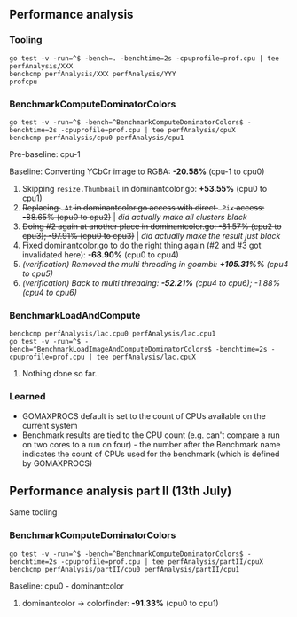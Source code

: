 ## Performance analysis

### Tooling
    go test -v -run=^$ -bench=. -benchtime=2s -cpuprofile=prof.cpu | tee perfAnalysis/XXX
    benchcmp perfAnalysis/XXX perfAnalysis/YYY
    profcpu

### BenchmarkComputeDominatorColors
    go test -v -run=^$ -bench=^BenchmarkComputeDominatorColors$ -benchtime=2s -cpuprofile=prof.cpu | tee perfAnalysis/cpuX
    benchcmp perfAnalysis/cpu0 perfAnalysis/cpu1

Pre-baseline: cpu-1

Baseline: Converting YCbCr image to RGBA: **-20.58%** (cpu-1 to cpu0)

1. Skipping ````resize.Thumbnail```` in dominantcolor.go: **+53.55%** (cpu0 to cpu1)
2. ~~Replacing ````.At```` in dominantcolor.go access with direct ````.Pix```` access: -88.65% (cpu0 to cpu2)~~     | *did actually make all clusters black*
3. ~~Doing #2 again at another place in dominantcolor.go: -81.57% (cpu2 to cpu3); -97.91% (cpu0 to cpu3)~~          | *did actually make the result just black*
4. Fixed dominantcolor.go to do the right thing again (#2 and #3 got invalidated here): **-68.90%** (cpu0 to cpu4)
5. _(verification) Removed the multi threading in goambi: **+105.31%%** (cpu4 to cpu5)_
6. _(verification) Back to multi threading: **-52.21%** (cpu4 to cpu6); -1.88% (cpu4 to cpu6)_

### BenchmarkLoadAndCompute
    benchcmp perfAnalysis/lac.cpu0 perfAnalysis/lac.cpu1
    go test -v -run=^$ -bench=^BenchmarkLoadImageAndComputeDominatorColors$ -benchtime=2s -cpuprofile=prof.cpu | tee perfAnalysis/lac.cpuX

1. Nothing done so far..


### Learned
- GOMAXPROCS default is set to the count of CPUs available on the current system
- Benchmark results are tied to the CPU count (e.g. can't compare a run on two cores to a run on four) - the number after the Benchmark name indicates the count of CPUs used for the benchmark (which is defined by GOMAXPROCS)


## Performance analysis part II (13th July)
Same tooling



### BenchmarkComputeDominatorColors
    go test -v -run=^$ -bench=^BenchmarkComputeDominatorColors$ -benchtime=2s -cpuprofile=prof.cpu | tee perfAnalysis/partII/cpuX
    benchcmp perfAnalysis/partII/cpu0 perfAnalysis/partII/cpu1

Baseline: cpu0 - dominantcolor

1. dominantcolor -> colorfinder: **-91.33%** (cpu0 to cpu1)
